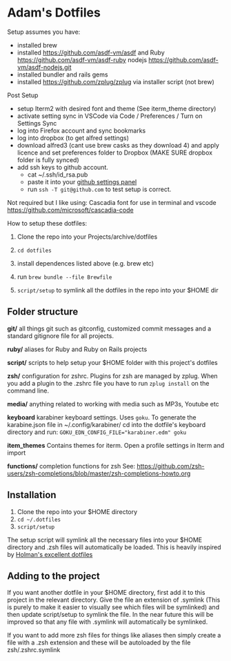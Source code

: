 # Adam's Dotfiles

Setup assumes you have:
- installed brew
- installed https://github.com/asdf-vm/asdf and
  Ruby https://github.com/asdf-vm/asdf-ruby
  nodejs https://github.com/asdf-vm/asdf-nodejs.git
- installed bundler and rails gems
- installed https://github.com/zplug/zplug via installer script (not brew)

Post Setup
- setup Iterm2 with desired font and theme (See iterm_theme directory)
- activate setting sync in VSCode via Code / Preferences / Turn on Settings Sync
- log into Firefox account and sync bookmarks
- log into dropbox (to get alfred settings)
- download alfred3 (cant use brew casks as they download 4) and apply licence and set preferences folder to Dropbox (MAKE SURE dropbox folder is fully synced)
- add ssh keys to github account.
  - cat ~/.ssh/id_rsa.pub
  - paste it into your [github settings panel](https://github.com/settings/ssh)
  - run `ssh -T git@github.com` to test setup is correct.

Not required but I like using:
Cascadia font for use in terminal and vscode https://github.com/microsoft/cascadia-code


How to setup these dotfiles:

1) Clone the repo into your Projects/archive/dotfiles

2) `cd dotfiles`

3) install dependences listed above (e.g. brew etc)

4) run `brew bundle --file Brewfile`

5) `script/setup` to symlink all the dotfiles in the repo into your $HOME dir

## Folder structure

**git/**
all things git such as gitconfig, customized commit messages and a standard gitignore file for all projects.

**ruby/**
aliases for Ruby and Ruby on Rails projects

**script/**
scripts to help setup your $HOME folder with this project's dotfiles

**zsh/**
configuration for zshrc. Plugins for zsh are managed by zplug. When you add a plugin to the .zshrc file you have to run `zplug install` on the command line.

**media/**
anything related to working with media such as MP3s, Youtube etc

**keyboard**
karabiner keyboard settings. Uses `goku`. To generate the karabine.json file in ~/.config/karabiner/ cd into the dotfile's keyboard directory and run:
 `GOKU_EDN_CONFIG_FILE="karabiner.edm" goku`

**item_themes**
Contains themes for iterm. Open a profile settings in Iterm and import


**functions/**
completion functions for zsh
See: https://github.com/zsh-users/zsh-completions/blob/master/zsh-completions-howto.org

## Installation

1) Clone the repo into your $HOME directory
2) `cd ~/.dotfiles`
3) `script/setup`

The setup script will symlink all the necessary files into your $HOME directory and .zsh files will automatically be loaded. This is heavily inspired by [Holman's excellent dotfiles](https://github.com/holman/dotfiles)

## Adding to the project

If you want another dotfile in your $HOME directory, first add it to this project in the relevant directory. Give the file an extension of .symlink (This is purely to make it easier to visually see which files will be symlinked) and then update script/setup to symlink the file. In the near future this will be improved so that any file with .symlink will automatically be symlinked.

If you want to add more zsh files for things like aliases then simply create a file with a .zsh extension and these will be autoloaded by the file zsh/.zshrc.symlink
